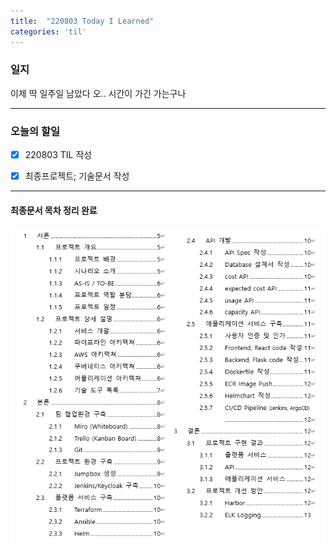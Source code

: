 ```yaml
---
title:  "220803 Today I Learned"
categories: 'til'
---
```


### 일지  

이제 딱 일주일 남았다 오.. 시간이 가긴 가는구나       

----

### 오늘의 할일

- [x] 220803 TIL 작성 
- [x] 최종프로젝트; 기술문서 작성 


---

#### 최종문서 목차 정리 완료

![list](/assets/til/til1111.png)